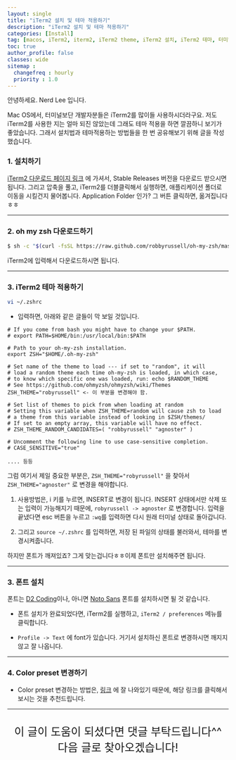 ```yaml
---
layout: single
title: "iTerm2 설치 및 테마 적용하기"
description: "iTerm2 설치 및 테마 적용하기"
categories: [Install]
tag: [macos, iTerm2, iterm2, iTerm2 theme, iTerm2 설치, iTerm2 테마, 터미널]
toc: true
author_profile: false
classes: wide
sitemap :
  changefreq : hourly
  priority : 1.0
---
```



안녕하세요. Nerd Lee 입니다.

Mac OS에서, 터미널보단 개발자분들은 iTerm2를 많이들 사용하시더라구요.
저도 iTerm2를 사용한 지는 얼마 되진 않았는데 그래도 테마 적용을 하면 깔끔하니 보기가 좋았습니다.
그래서 설치법과 테마적용하는 방법들을 한 번 공유해보기 위해 글을 작성했습니다.

### 1. 설치하기

[iTerm2 다운로드 페이지 링크](https://iterm2.com/downloads.html) 에 가셔서, Stable Releases 버전을 다운로드 받으시면 됩니다.
그리고 압축을 풀고, iTerm2를 더블클릭해서 실행하면, 애플리케이션 폴더로 이동을 시킬건지 물어봅니다. Application Folder 인가? 그 버튼 클릭하면, 옮겨집니다ㅎㅎ

---

### 2. oh my zsh 다운로드하기

```bash
$ sh -c "$(curl -fsSL https://raw.github.com/robbyrussell/oh-my-zsh/master/tools/install.sh)"
```
iTerm2에 입력해서 다운로드하시면 됩니다.

---

### 3. iTerm2 테마 적용하기

```bash
vi ~/.zshrc
```

- 입력하면, 아래와 같은 글들이 막 보일 것입니다.

```vim
# If you come from bash you might have to change your $PATH.
# export PATH=$HOME/bin:/usr/local/bin:$PATH

# Path to your oh-my-zsh installation.
export ZSH="$HOME/.oh-my-zsh"

# Set name of the theme to load --- if set to "random", it will
# load a random theme each time oh-my-zsh is loaded, in which case,
# to know which specific one was loaded, run: echo $RANDOM_THEME
# See https://github.com/ohmyzsh/ohmyzsh/wiki/Themes
ZSH_THEME="robyrussell" <- 이 부분을 변경해야 함.

# Set list of themes to pick from when loading at random
# Setting this variable when ZSH_THEME=random will cause zsh to load
# a theme from this variable instead of looking in $ZSH/themes/
# If set to an empty array, this variable will have no effect.
# ZSH_THEME_RANDOM_CANDIDATES=( "robbyrussell" "agnoster" )

# Uncomment the following line to use case-sensitive completion.
# CASE_SENSITIVE="true"

.... 등등

```

그럼 여기서 제일 중요한 부분은, `ZSH_THEME="robyrussell"` 을 찾아서 `ZSH_THEME="agnoster"` 로 변경을 해야합니다.

1. 사용방법은, i 키를 누르면, INSERT로 변경이 됩니다. INSERT 상태에서만 삭제 또는 입력이 가능해지기 때문에, `robyrussell -> agnoster` 로 변경합니다. 입력을 끝냈다면 esc 버튼을 누르고 `:wq`를 입력하면 다시 원래 터미널 상태로 돌아갑니다.

2. 그리고 `source ~/.zshrc` 를 입력하면, 저장 된 파일의 상태를 불러와서, 테마를 변경시켜줍니다.


하지만 폰트가 깨져있죠? 그게 맞는겁니다ㅎㅎ이제 폰트만 설치해주면 됩니다.

---

### 3. 폰트 설치

폰트는 [D2 Coding](https://github.com/naver/d2codingfont#%EB%8B%A4%EC%9A%B4%EB%A1%9C%EB%93%9C)이나, 아니면 [Noto Sans](https://fonts.google.com/noto/specimen/Noto+Sans+KR) 폰트를 설치하시면 될 것 같습니다.

- 폰트 설치가 완료되었다면, iTerm2를 실행하고, `iTerm2 / preferences` 메뉴를 클릭합니다.

- `Profile -> Text` 에 font가 있습니다. 거기서 설치하신 폰트로 변경하시면 깨지지 않고 잘 나옵니다.

---

### 4. Color preset 변경하기

- Color preset 변경하는 방법은, [링크](https://ooeunz.tistory.com/21) 에 잘 나와있기 때문에, 해당 링크를 클릭해서 보시는 것을 추천드립니다.

---

<br>

<div style="font-size:25px; text-align:center">
이 글이 도움이 되셨다면 댓글 부탁드립니다^^<br>
다음 글로 찾아오겠습니다!

</div>
